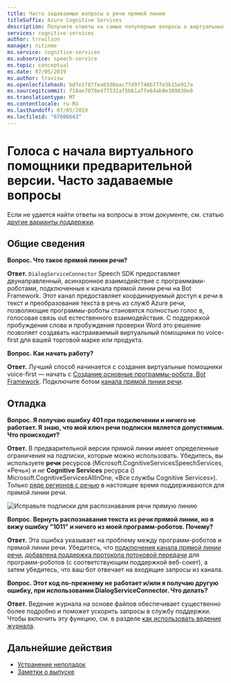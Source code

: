 ```yaml
---
title: Часто задаваемые вопросы о речи прямой линии
titleSuffix: Azure Cognitive Services
description: Получите ответы на самые популярные вопросы о виртуальных помощники voice-first с помощью канала прямой линии речи.
services: cognitive-services
author: trrwilson
manager: nitinme
ms.service: cognitive-services
ms.subservice: speech-service
ms.topic: conceptual
ms.date: 07/05/2019
ms.author: travisw
ms.openlocfilehash: bd7e1f87fea03d0aac7fd9f746b777e3b15e917e
ms.sourcegitcommit: f10ae7078e477531af5b61a7fe64ab0e389830e8
ms.translationtype: MT
ms.contentlocale: ru-RU
ms.lasthandoff: 07/05/2019
ms.locfileid: "67606643"
---
```

# <a name="voice-first-virtual-assistants-preview-frequently-asked-questions"></a>Голоса с начала виртуального помощники предварительной версии. Часто задаваемые вопросы

Если не удается найти ответы на вопросы в этом документе, см. статью [другие варианты поддержки](support.md).

## <a name="general"></a>Общие сведения

**Вопрос. Что такое прямой линии речи?**

**Ответ.** `DialogServiceConnector` Speech SDK предоставляет двунаправленный, асинхронное взаимодействие с программами-роботами, подключенные к канала прямой линии речи на Bot Framework. Этот канал предоставляет координируемый доступ к речи в текст и преобразования текста в речь из служб Azure речи, позволяющие программы-роботы становятся полностью голос в, голосовая связь out естественного взаимодействия. С поддержкой пробуждения слова и пробуждения проверки Word это решение позволяет создавать настраиваемый виртуальный помощники по voice-first для вашей торговой марке или продукта.

**Вопрос. Как начать работу?**

**Ответ.** Лучший способ начинается с создания виртуальные помощники voice-first — начать с [Создание основные программы-робота, Bot Framework](https://docs.microsoft.com/azure/bot-service/bot-builder-tutorial-basic-deploy?view=azure-bot-service-4.0). Подключите ботом [канала прямой линии речи](https://docs.microsoft.com/azure/bot-service/bot-service-channel-connect-directlinespeech).

## <a name="debugging"></a>Отладка

**Вопрос. Я получаю ошибку 401 при подключении и ничего не работает. Я знаю, что мой ключ речи подписки является допустимым. Что происходит?**

**Ответ.** В предварительной версии прямой линии имеет определенные ограничения на подписки, которые можно использовать. Убедитесь, вы используете **речи** ресурсов (Microsoft.CognitiveServicesSpeechServices, «Речь») и *не* **Cognitive Services** ресурса () Microsoft.CognitiveServicesAllInOne, «Все службы Cognitive Services»). Только [ряде регионов с речью](regions.md#voice-first-virtual-assistants) в настоящее время поддерживаются для прямой линии речи.

![Исправьте подписки для распознавания речи прямую линию](media/voice-first-virtual-assistants/faq-supported-subscription.png "пример совместимых подписки речи")

**Вопрос. Вернуть распознавания текста из речи прямой линии, но я вижу ошибку "1011" и ничего из моей программ-роботов. Почему?**

**Ответ.** Эта ошибка указывает на проблему между программ-роботов и прямой линии речи. Убедитесь, что [подключения канала прямой линии речи](https://docs.microsoft.com/azure/bot-service/bot-service-channel-connect-directlinespeech), [добавлена поддержка протокола потоковой передачи](https://aka.ms/botframework/addstreamingprotocolsupport) для программ-роботов (с соответствующим поддержкой веб-сокет), а затем убедитесь, что ваш бот отвечает на входящие запросы из канала.

**Вопрос. Этот код по-прежнему не работает и/или я получаю другую ошибку, при использовании DialogServiceConnector. Что делать?**

**Ответ.** Ведение журнала на основе файлов обеспечивает существенно более подробно и поможет ускорить запросы в службу поддержки. Чтобы включить эту функцию, см. в разделе [как использовать ведение журнала](how-to-use-logging.md).

## <a name="next-steps"></a>Дальнейшие действия

* [Устранение неполадок](troubleshooting.md)
* [Заметки о выпуске](releasenotes.md)
